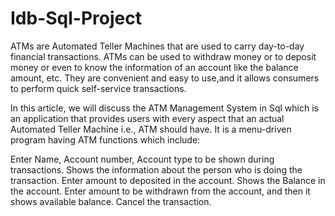 # Idb-Sql-Project
ATMs are Automated Teller Machines that are used to carry day-to-day financial transactions. ATMs can be used to withdraw money or to deposit money or even to know the information of an account like the balance amount, etc. They are convenient and easy to use,and  it allows consumers to perform quick self-service transactions.

In this article, we will discuss the ATM Management System in Sql which is an application that provides users with every aspect that an actual Automated Teller Machine i.e., ATM should have. It is a menu-driven program having ATM functions which include:

Enter Name, Account number, Account type to be shown during transactions.
Shows the information about the person who is doing the transaction.
Enter amount to deposited in the account.
Shows the Balance in the account.
Enter amount to be withdrawn from the account, and then it shows available balance.
Cancel the transaction.
